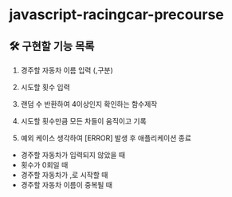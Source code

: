 # javascript-racingcar-precourse
## 🛠 구현할 기능 목록

1. 경주할 자동차 이름 입력 (,구분)

2. 시도할 횟수 입력

3. 랜덤 수 반환하여 4이상인지 확인하는 함수제작

4. 시도할 횟수만큼 모든 차들이 움직이고 기록

5. 예외 케이스 생각하여 [ERROR] 발생 후 애플리케이션 종료
- 경주할 자동차가 입력되지 않았을 때
- 횟수가 0회일 때
- 경주할 자동차가 ,로 시작할 때
- 경주할 자동차 이름이 중복될 때